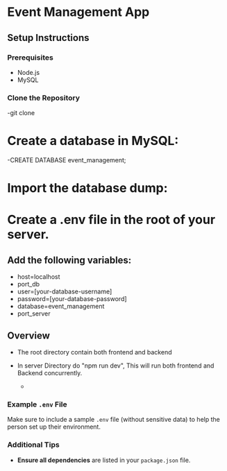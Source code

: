# Event Management App

## Setup Instructions

### Prerequisites
- Node.js
- MySQL

### Clone the Repository
-git clone <repository-url>


# Create a database in MySQL:

-CREATE DATABASE event_management;

# Import the database dump:

# Create a .env file in the root of your server.
## Add the following variables:
- host=localhost
- port_db
- user=[your-database-username]
- password=[your-database-password]
- database=event_management
- port_server

## Overview
- The root directory contain both frontend and backend
- In server Directory do "npm run dev", This will run both frontend and Backend concurrently.

  - 

### Example `.env` File

Make sure to include a sample `.env` file (without sensitive data) to help the person set up their environment.

### Additional Tips

- **Ensure all dependencies** are listed in your `package.json` file.






